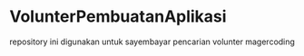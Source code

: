 # VolunterPembuatanAplikasi
repository ini digunakan untuk sayembayar pencarian volunter magercoding
